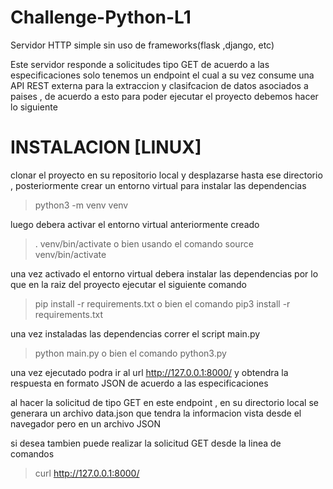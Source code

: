# Challenge-Python-L1


Servidor HTTP simple sin uso de frameworks(flask ,django, etc)

Este servidor responde a solicitudes tipo GET de acuerdo a las especificaciones solo tenemos un endpoint el cual a su vez consume una API REST externa para
la extraccion  y clasifcacion de datos asociados a paises , de acuerdo a esto para poder ejecutar el proyecto debemos hacer lo siguiente



# INSTALACION [LINUX]

clonar el proyecto en su repositorio local y desplazarse hasta ese directorio , posteriormente crear un entorno virtual para instalar las dependencias 

> python3 -m venv venv

luego debera activar el entorno virtual anteriormente creado

> . venv/bin/activate  o bien usando el comando   source venv/bin/activate


una vez activado el entorno virtual debera instalar las dependencias por lo que en la raiz del proyecto ejecutar el siguiente comando

> pip install -r requirements.txt o bien  el comando   pip3 install -r requirements.txt


una vez instaladas las dependencias correr el script main.py  

> python main.py   o bien el comando python3.py

una vez ejecutado podra ir al url  http://127.0.0.1:8000/      y obtendra la respuesta en formato JSON de acuerdo a las especificaciones


al hacer la solicitud de tipo GET en este endpoint , en su directorio local se generara un archivo data.json que tendra la informacion vista desde el navegador
pero en un archivo JSON

si desea tambien puede realizar la solicitud GET desde la linea de comandos 
> curl http://127.0.0.1:8000/


